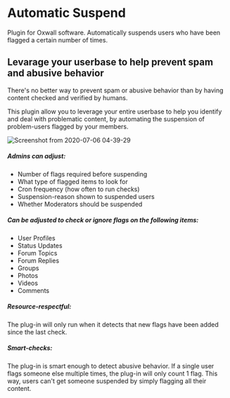 # Automatic Suspend

Plugin for Oxwall software. Automatically suspends users who have been flagged a certain number of times.

##  Levarage your userbase to help prevent spam and abusive behavior 

There's no better way to prevent spam or abusive behavior than by having content checked and verified by humans. 

This plugin allow you to leverage your entire userbase to help you identify and deal with problematic content, by automating the suspension of problem-users flagged by your members.

![Screenshot from 2020-07-06 04-39-29](https://user-images.githubusercontent.com/25450448/86573669-b8f48200-bf42-11ea-80cb-f67d0f0ae91f.png)

##### Admins can adjust:

- Number of flags required before suspending
- What type of flagged items to look for
- Cron frequency (how often to run checks)
- Suspension-reason shown to suspended users
- Whether Moderators should be suspended

##### Can be adjusted to check or ignore flags on the following items:

- User Profiles
- Status Updates
- Forum Topics
- Forum Replies
- Groups
- Photos
- Videos
- Comments

##### Resource-respectful:
The plug-in will only run when it detects that new flags have been added since the last check.

##### Smart-checks:
The plug-in is smart enough to detect abusive behavior. If a single user flags someone else multiple times, the plug-in will only count 1 flag. This way, users can't get someone suspended by simply flagging all their content.
